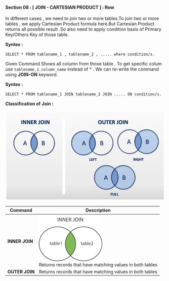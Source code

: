 
<br>
<br>

#### Section 08 : [ JOIN - CARTESIAN PRODUCT ] : Row 


In different cases , we need to join two or more tables.To join two or more tables , we apply Cartesian Product formula here.But Cartesian Product returns all possible result .So also need to apply condition basis of Primary Key/Others Key of those table.

**Syntex :** 
```
SELECT * FROM tablename_1 , tablename_2 , ..... where condition/s.
```
Given Command Shows all column from those table . To get specific colum use ```tablename_1.column_name``` instead of * . We can re-write the command using **JOIN-ON** keyword.

**Syntex :** 

```
SELECT * FROM tablename_1 JOIN tablename_2 JOIN ..... ON condition/s.
```

**Classification of Join :** 
  
<img src="images/Join-Inner-Outer.jpg"> 


| Command    | Description |
| ----------- | ----------- |
|  **INNER JOIN** | <img src="images/inner.gif">  <br> Returns records that have matching values in both tables |
| **OUTER JOIN** |Returns records that have matching values in both tables|